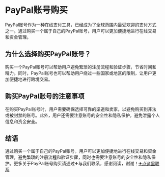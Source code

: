 # PayPal账号购买

PayPal账号作为一种在线支付工具，已经成为了全球范围内最受欢迎的支付方式之一。通过购买一个属于自己的PayPal账号，用户可以更加便捷地进行在线交易和资金管理。

## 为什么选择购买PayPal账号？

购买一个PayPal账号可以帮助用户避免繁琐的注册流程和验证步骤，节省时间和精力。同时，PayPal账号也可以帮助用户绕过一些国家或地区的限制，让用户更加便捷地进行跨境交易。

## 购买PayPal账号的注意事项

在购买PayPal账号时，用户需要确保选择可靠的渠道和卖家，以避免购买到非法或被封禁的账号。此外，用户还需要注意账号的安全性和隐私保护，避免泄露个人信息和资金安全。

## 结语

通过购买一个属于自己的PayPal账号，用户可以更加便捷地进行在线交易和资金管理，避免繁琐的注册流程和验证步骤，同时也需要注意账号的安全性和隐私保护。更多关于PayPal账号购买请通过✈与我们联系，感谢阅读，谢谢！[✈点这里联系](https://ww.k02.cc)